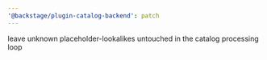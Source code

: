 ```yaml
---
'@backstage/plugin-catalog-backend': patch
---
```


leave unknown placeholder-lookalikes untouched in the catalog processing loop
